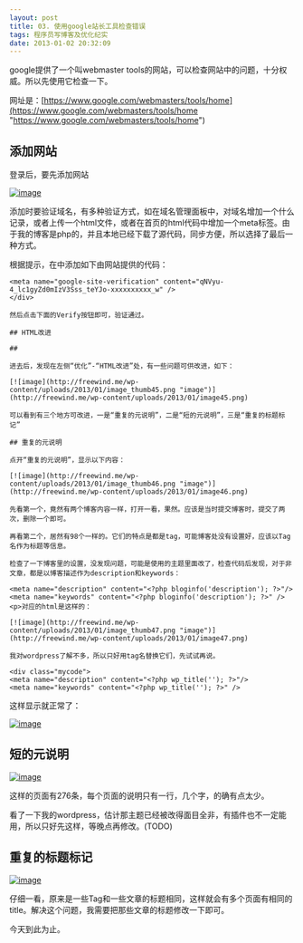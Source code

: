 ```yaml
---
layout: post
title: 03. 使用google站长工具检查错误
tags: 程序员写博客及优化纪实
date: 2013-01-02 20:32:09
---
```


google提供了一个叫webmaster tools的网站，可以检查网站中的问题，十分权威。所以先使用它检查一下。

网址是：[https://www.google.com/webmasters/tools/home](https://www.google.com/webmasters/tools/home "https://www.google.com/webmasters/tools/home")

## 添加网站

登录后，要先添加网站

[![image](http://freewind.me/wp-content/uploads/2013/01/image_thumb44.png "image")](http://freewind.me/wp-content/uploads/2013/01/image44.png)

添加时要验证域名，有多种验证方式，如在域名管理面板中，对域名增加一个什么记录，或者上传一个html文件，或者在首页的html代码中增加一个meta标签。由于我的博客是php的，并且本地已经下载了源代码，同步方便，所以选择了最后一种方式。

根据提示，在<head>中添加如下由网站提供的代码：

<div class="mycode">

    <meta name="google-site-verification" content="qNVyu-4_lc1gyZd0mIzV3Sss_teYJo-xxxxxxxxxx_w" />
    </div>

    然后点击下面的Verify按钮即可，验证通过。

    ## HTML改进

    ## 

    进去后，发现在左侧“优化”-“HTML改进”处，有一些问题可供改进，如下：

    [![image](http://freewind.me/wp-content/uploads/2013/01/image_thumb45.png "image")](http://freewind.me/wp-content/uploads/2013/01/image45.png)

    可以看到有三个地方可改进，一是“重复的元说明”，二是“短的元说明”，三是“重复的标题标记”

    ## 重复的元说明

    点开“重复的元说明”，显示以下内容：

    [![image](http://freewind.me/wp-content/uploads/2013/01/image_thumb46.png "image")](http://freewind.me/wp-content/uploads/2013/01/image46.png)

    先看第一个，竟然有两个博客内容一样，打开一看，果然。应该是当时提交博客时，提交了两次，删除一个即可。

    再看第二个，居然有98个一样的。它们的特点是都是tag，可能博客处没有设置好，应该以Tag名作为标题等信息。

    检查了一下博客里的设置，没发现问题，可能是使用的主题里面改了，检查代码后发现，对于非文章，都是以博客描述作为description和keywords：

    <meta name="description" content="<?php bloginfo('description'); ?>"/>
    <meta name="keywords" content="<?php bloginfo('description'); ?>" />
    <p>对应的html是这样的：

    [![image](http://freewind.me/wp-content/uploads/2013/01/image_thumb47.png "image")](http://freewind.me/wp-content/uploads/2013/01/image47.png)

    我对wordpress了解不多，所以只好用tag名替换它们，先试试再说。

    <div class="mycode">
    <meta name="description" content="<?php wp_title(''); ?>"/>
    <meta name="keywords" content="<?php wp_title(''); ?>" />

</div>

这样显示就正常了：

[![image](http://freewind.me/wp-content/uploads/2013/01/image_thumb48.png "image")](http://freewind.me/wp-content/uploads/2013/01/image48.png)

## 短的元说明

[![image](http://freewind.me/wp-content/uploads/2013/01/image_thumb49.png "image")](http://freewind.me/wp-content/uploads/2013/01/image49.png)

这样的页面有276条，每个页面的说明只有一行，几个字，的确有点太少。

看了一下我的wordpress，估计那主题已经被改得面目全非，有插件也不一定能用，所以只好先这样，等晚点再修改。(TODO)

## 重复的标题标记

[![image](http://freewind.me/wp-content/uploads/2013/01/image_thumb50.png "image")](http://freewind.me/wp-content/uploads/2013/01/image50.png)

仔细一看，原来是一些Tag和一些文章的标题相同，这样就会有多个页面有相同的title。解决这个问题，我需要把那些文章的标题修改一下即可。

今天到此为止。
  

